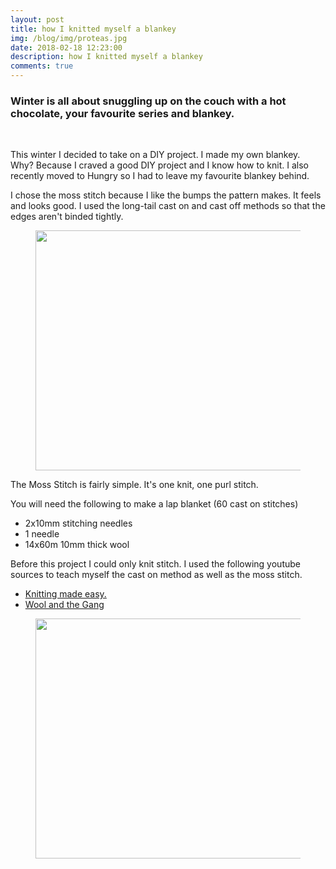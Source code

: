 ```yaml
---
layout: post
title: how I knitted myself a blankey
img: /blog/img/proteas.jpg
date: 2018-02-18 12:23:00
description: how I knitted myself a blankey
comments: true
---
```


### Winter is all about snuggling up on the couch with a hot chocolate, your favourite series and blankey.
<br/>

This winter I decided to take on a DIY project. I made my own blankey. Why? Because I craved a good DIY project and I know how to knit. I also recently moved to Hungry so I had to leave my favourite blankey behind.

I chose the moss stitch because I like the bumps the pattern makes. It feels and looks good. I used the long-tail cast on and cast off methods so that the edges aren't binded tightly.

<figure class="aligner-center">
	<img src="/blog/img/knitting/IMG_1843.jpg" width="500" height="384">
</figure>

The Moss Stitch is fairly simple. It's one knit, one purl stitch. 

You will need the following to make a lap blanket (60 cast on stitches)
* 2x10mm stitching needles
* 1 needle
* 14x60m 10mm thick wool

Before this project I could only knit stitch. I used the following youtube sources to teach myself the cast on method as well as the moss stitch.

* <a href="https://www.youtube.com/channel/UCXK_Yw8hCF-9oeccQP9Gs2g">Knitting made easy.</a>
* <a href="https://www.woolandthegang.com/t/how-to">Wool and the Gang</a>

<figure class="aligner-center">
	<img src="/blog/img/knitting/IMG_1844.jpg" width="500" height="384">
</figure>

